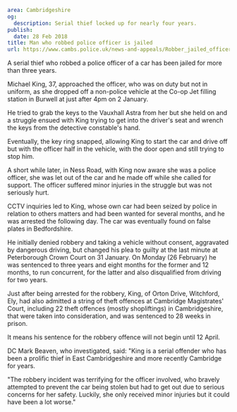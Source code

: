 ```yaml
area: Cambridgeshire
og:
  description: Serial thief locked up for nearly four years.
publish:
  date: 28 Feb 2018
title: Man who robbed police officer is jailed
url: https://www.cambs.police.uk/news-and-appeals/Robber_jailed_officer
```

A serial thief who robbed a police officer of a car has been jailed for more than three years.

Michael King, 37, approached the officer, who was on duty but not in uniform, as she dropped off a non-police vehicle at the Co-op Jet filling station in Burwell at just after 4pm on 2 January.

He tried to grab the keys to the Vauxhall Astra from her but she held on and a struggle ensued with King trying to get into the driver's seat and wrench the keys from the detective constable's hand.

Eventually, the key ring snapped, allowing King to start the car and drive off but with the officer half in the vehicle, with the door open and still trying to stop him.

A short while later, in Ness Road, with King now aware she was a police officer, she was let out of the car and he made off while she called for support. The officer suffered minor injuries in the struggle but was not seriously hurt.

CCTV inquiries led to King, whose own car had been seized by police in relation to others matters and had been wanted for several months, and he was arrested the following day. The car was eventually found on false plates in Bedfordshire.

He initially denied robbery and taking a vehicle without consent, aggravated by dangerous driving, but changed his plea to guilty at the last minute at Peterborough Crown Court on 31 January. On Monday (26 February) he was sentenced to three years and eight months for the former and 12 months, to run concurrent, for the latter and also disqualified from driving for two years.

Just after being arrested for the robbery, King, of Orton Drive, Witchford, Ely, had also admitted a string of theft offences at Cambridge Magistrates' Court, including 22 theft offences (mostly shopliftings) in Cambridgeshire, that were taken into consideration, and was sentenced to 28 weeks in prison.

It means his sentence for the robbery offence will not begin until 12 April.

DC Mark Beaven, who investigated, said: "King is a serial offender who has been a prolific thief in East Cambridgeshire and more recently Cambridge for years.

"The robbery incident was terrifying for the officer involved, who bravely attempted to prevent the car being stolen but had to get out due to serious concerns for her safety. Luckily, she only received minor injuries but it could have been a lot worse."
